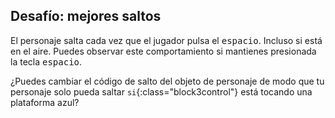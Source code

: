 ## Desafío: mejores saltos

El personaje salta cada vez que el jugador pulsa el <kbd>espacio</kbd>. Incluso si está en el aire. Puedes observar este comportamiento si mantienes presionada la tecla <kbd>espacio</kbd>.

¿Puedes cambiar el código de salto del objeto de personaje de modo que tu personaje solo pueda saltar `si`{:class="block3control"} está tocando una plataforma azul?